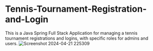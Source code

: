 # Tennis-Tournament-Registration-and-Login
This is a Java Spring Full Stack Application for managing a tennis tournament registrations and logins, with specific roles for admins and users.
![Screenshot 2024-04-21 225309](https://github.com/RaresHoro/Tennis-Tournament-Registration-and-Login/assets/99788486/4254999c-bd0c-49a0-8baa-30b3b44fae39)
